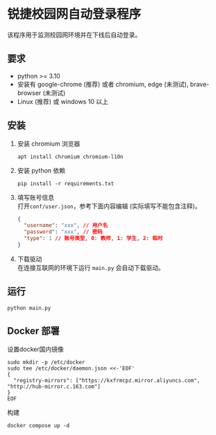 # 锐捷校园网自动登录程序

该程序用于监测校园网环境并在下线后自动登录。

## 要求

* python >= 3.10
* 安装有 google-chrome (推荐) 或者 chromium, edge (未测试), brave-browser (未测试)
* Linux (推荐) 或 windows 10 以上

## 安装

1. 安装 chromium 浏览器
    ```shell
    apt install chromium chromium-l10n
    ```
2. 安装 python 依赖
   ```shell
   pip install -r requirements.txt
   ```

3. 填写账号信息  
   打开`conf/user.json`，参考下面内容编辑 (实际填写不能包含注释)。
   ```json
   {
     "username": "xxx", // 用户名
     "password": "xxx", // 密码
     "type": 1 // 账号类型, 0: 教师, 1: 学生, 2: 临时
   }
   ```
4. 下载驱动  
   在连接互联网的环境下运行 `main.py` 会自动下载驱动。

## 运行

```shell
python main.py
```

## Docker 部署

设置docker国内镜像

```shell
sudo mkdir -p /etc/docker
sudo tee /etc/docker/daemon.json <<-'EOF'
{
  "registry-mirrors": ["https://kxfrmcpz.mirror.aliyuncs.com", "http://hub-mirror.c.163.com"]
}
EOF
```

构建

```shell
docker compose up -d
```
